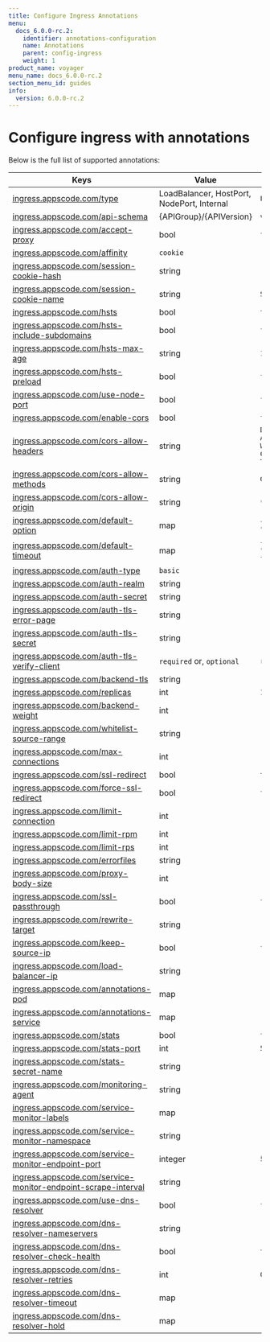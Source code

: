 ```yaml
---
title: Configure Ingress Annotations
menu:
  docs_6.0.0-rc.2:
    identifier: annotations-configuration
    name: Annotations
    parent: config-ingress
    weight: 1
product_name: voyager
menu_name: docs_6.0.0-rc.2
section_menu_id: guides
info:
  version: 6.0.0-rc.2
---
```


# Configure ingress with annotations

Below is the full list of supported annotations:

|  Keys  |   Value   |  Default |
|--------|-----------|----------|
| [ingress.appscode.com/type](/docs/6.0.0-rc.2/concepts/README) | LoadBalancer, HostPort, NodePort, Internal | `LoadBalancer` |
| [ingress.appscode.com/api-schema](/docs/6.0.0-rc.2/concepts/overview) | {APIGroup}/{APIVersion} | `voyager.appscode.com/v1beta1` |
| [ingress.appscode.com/accept-proxy](/docs/6.0.0-rc.2/guides/ingress/configuration/accept-proxy) | bool | `false` |
| [ingress.appscode.com/affinity](/docs/6.0.0-rc.2/guides/ingress/http/sticky-session) | `cookie` | |
| [ingress.appscode.com/session-cookie-hash](/docs/6.0.0-rc.2/guides/ingress/http/sticky-session) | string | |
| [ingress.appscode.com/session-cookie-name](/docs/6.0.0-rc.2/guides/ingress/http/sticky-session) | string | `SERVERID` |
| [ingress.appscode.com/hsts](/docs/6.0.0-rc.2/guides/ingress/http/hsts) | bool | `true` |
| [ingress.appscode.com/hsts-include-subdomains](/docs/6.0.0-rc.2/guides/ingress/http/hsts) | bool | `false` |
| [ingress.appscode.com/hsts-max-age](/docs/6.0.0-rc.2/guides/ingress/http/hsts) | string | `15768000` |
| [ingress.appscode.com/hsts-preload](/docs/6.0.0-rc.2/guides/ingress/http/hsts) | bool | `false` |
| [ingress.appscode.com/use-node-port](/docs/6.0.0-rc.2/concepts/ingress-types/nodeport) | bool | `false` |
| [ingress.appscode.com/enable-cors](/docs/6.0.0-rc.2/guides/ingress/http/cors) | bool | `false` |
| [ingress.appscode.com/cors-allow-headers](/docs/6.0.0-rc.2/guides/ingress/http/cors) | string | `DNT,X-CustomHeader,Keep-Alive,User-Agent,X-Requested-With,If-Modified-Since,Cache-Control,Content-Type,Authorization` |
| [ingress.appscode.com/cors-allow-methods](/docs/6.0.0-rc.2/guides/ingress/http/cors) | string | `GET,PUT,POST,DELETE,PATCH,OPTIONS` |
| [ingress.appscode.com/cors-allow-origin](/docs/6.0.0-rc.2/guides/ingress/http/cors) | string | `*` |
| [ingress.appscode.com/default-option](/docs/6.0.0-rc.2/guides/ingress/configuration/default-options) | map | `{"http-server-close": "true", "dontlognull": "true"}` |
| [ingress.appscode.com/default-timeout](/docs/6.0.0-rc.2/guides/ingress/configuration/default-timeouts) | map | `{"connect": "50s", "server": "50s", "client": "50s", "client-fin": "50s", "tunnel": "50s"}` |
| [ingress.appscode.com/auth-type](/docs/6.0.0-rc.2/guides/ingress/security/basic-auth) | `basic` | |
| [ingress.appscode.com/auth-realm](/docs/6.0.0-rc.2/guides/ingress/security/basic-auth) | string | |
| [ingress.appscode.com/auth-secret](/docs/6.0.0-rc.2/guides/ingress/security/basic-auth) | string | |
| [ingress.appscode.com/auth-tls-error-page](/docs/6.0.0-rc.2/guides/ingress/security/tls-auth) | string | |
| [ingress.appscode.com/auth-tls-secret](/docs/6.0.0-rc.2/guides/ingress/security/tls-auth) | string | |
| [ingress.appscode.com/auth-tls-verify-client](/docs/6.0.0-rc.2/guides/ingress/security/tls-auth) | `required` or, `optional` | `required` |
| [ingress.appscode.com/backend-tls](/docs/6.0.0-rc.2/guides/ingress/tls/backend-tls) | string | |
| [ingress.appscode.com/replicas](/docs/6.0.0-rc.2/guides/ingress/scaling) | int | `1` |
| [ingress.appscode.com/backend-weight](/docs/6.0.0-rc.2/guides/ingress/http/blue-green-deployment) | int | |
| [ingress.appscode.com/whitelist-source-range](/docs/6.0.0-rc.2/guides/ingress/configuration/whitelist) | string | |
| [ingress.appscode.com/max-connections](/docs/6.0.0-rc.2/guides/ingress/configuration/max-connections) | int | |
| [ingress.appscode.com/ssl-redirect](/docs/6.0.0-rc.2/guides/ingress/configuration/ssl-redirect) | bool | `true` |
| [ingress.appscode.com/force-ssl-redirect](/docs/6.0.0-rc.2/guides/ingress/configuration/ssl-redirect) | bool | `false` |
| [ingress.appscode.com/limit-connection](/docs/6.0.0-rc.2/guides/ingress/configuration/rate-limit) | int | |
| [ingress.appscode.com/limit-rpm](/docs/6.0.0-rc.2/guides/ingress/configuration/rate-limit) | int | |
| [ingress.appscode.com/limit-rps](/docs/6.0.0-rc.2/guides/ingress/configuration/rate-limit) | int | |
| [ingress.appscode.com/errorfiles](/docs/6.0.0-rc.2/guides/ingress/configuration/error-files) | string | |
| [ingress.appscode.com/proxy-body-size](/docs/6.0.0-rc.2/guides/ingress/configuration/body-size) | int | |
| [ingress.appscode.com/ssl-passthrough](/docs/6.0.0-rc.2/guides/ingress/configuration/ssl-passthrough) | bool | `false` |
| [ingress.appscode.com/rewrite-target](/docs/6.0.0-rc.2/guides/ingress/configuration/rewrite-target) | string | |
| [ingress.appscode.com/keep-source-ip](/docs/6.0.0-rc.2/guides/ingress/configuration/keep-source-ip) | bool | `false` |
| [ingress.appscode.com/load-balancer-ip](/docs/6.0.0-rc.2/guides/ingress/configuration/loadbalancer-ip) | string | |
| [ingress.appscode.com/annotations-pod](/docs/6.0.0-rc.2/guides/ingress/configuration/pod-annotations) | map | |
| [ingress.appscode.com/annotations-service](/docs/6.0.0-rc.2/guides/ingress/configuration/service-annotations) | map | |
| [ingress.appscode.com/stats](/docs/6.0.0-rc.2/guides/ingress/monitoring/haproxy-stats) | bool | `false` |
| [ingress.appscode.com/stats-port](/docs/6.0.0-rc.2/guides/ingress/monitoring/haproxy-stats) | int | `56789` |
| [ingress.appscode.com/stats-secret-name](/docs/6.0.0-rc.2/guides/ingress/monitoring/haproxy-stats) | string | |
| [ingress.appscode.com/monitoring-agent](/docs/6.0.0-rc.2/guides/ingress/monitoring/using-coreos-prometheus-operator) | string  |         |
| [ingress.appscode.com/service-monitor-labels](/docs/6.0.0-rc.2/guides/ingress/monitoring/using-coreos-prometheus-operator) | map     |         |
| [ingress.appscode.com/service-monitor-namespace](/docs/6.0.0-rc.2/guides/ingress/monitoring/using-coreos-prometheus-operator) | string  |         |
| [ingress.appscode.com/service-monitor-endpoint-port](/docs/6.0.0-rc.2/guides/ingress/monitoring/using-coreos-prometheus-operator) | integer | 56790   |
| [ingress.appscode.com/service-monitor-endpoint-scrape-interval](/docs/6.0.0-rc.2/guides/ingress/monitoring/using-coreos-prometheus-operator) | string  |         |
| [ingress.appscode.com/use-dns-resolver](/docs/6.0.0-rc.2/guides/ingress/http/external-svc#using-external-domain) | bool | `false` |
| [ingress.appscode.com/dns-resolver-nameservers](/docs/6.0.0-rc.2/guides/ingress/http/external-svc#using-external-domain) | string | |
| [ingress.appscode.com/dns-resolver-check-health](/docs/6.0.0-rc.2/guides/ingress/http/external-svc#using-external-domain) | bool | `true` |
| [ingress.appscode.com/dns-resolver-retries](/docs/6.0.0-rc.2/guides/ingress/http/external-svc#using-external-domain) | int | `0` |
| [ingress.appscode.com/dns-resolver-timeout](/docs/6.0.0-rc.2/guides/ingress/http/external-svc#using-external-domain) | map | |
| [ingress.appscode.com/dns-resolver-hold](/docs/6.0.0-rc.2/guides/ingress/http/external-svc#using-external-domain) | map | |
